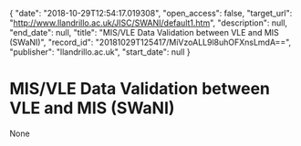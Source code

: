 {
  "date": "2018-10-29T12:54:17.019308", 
  "open_access": false, 
  "target_url": "http://www.llandrillo.ac.uk/JISC/SWANI/default1.htm", 
  "description": null, 
  "end_date": null, 
  "title": "MIS/VLE Data Validation between VLE and MIS (SWaNI)", 
  "record_id": "20181029T125417/MiVzoALL9l8uhOFXnsLmdA==", 
  "publisher": "llandrillo.ac.uk", 
  "start_date": null
}

# MIS/VLE Data Validation between VLE and MIS (SWaNI)

None